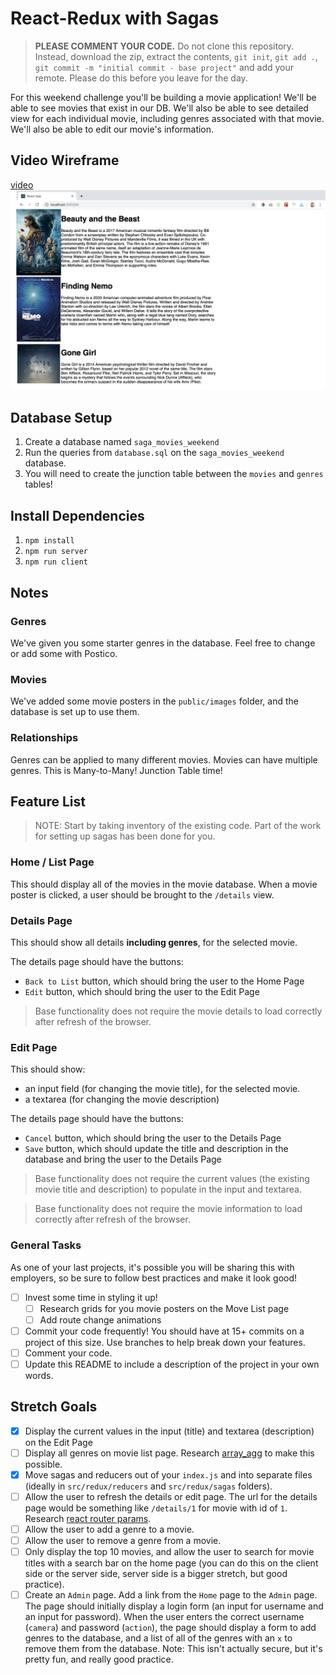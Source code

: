# React-Redux with Sagas

> **PLEASE COMMENT YOUR CODE.** Do not clone this repository. Instead, download the zip, extract the contents, `git init`, `git add .`, `git commit -m "initial commit - base project"` and add your remote. Please do this before you leave for the day.

For this weekend challenge you'll be building a movie application!
We'll be able to see movies that exist in our DB. We'll also be able to see detailed view for each individual movie, including genres associated with that movie. We'll also be able to edit our movie's information.

## Video Wireframe

[video ![Home Wireframe](/wireframes/home-wireframe.png)](https://vimeo.com/343530927)

## Database Setup

1. Create a database named `saga_movies_weekend`
2. Run the queries from `database.sql` on the `saga_movies_weekend` database.
3. You will need to create the junction table between the `movies` and `genres` tables!

## Install Dependencies

1. `npm install`
2. `npm run server`
3. `npm run client`

## Notes

### Genres
We've given you some starter genres in the database. Feel free to change or add some with Postico.
 
### Movies
We've added some movie posters in the `public/images` folder, and the database is set up to use them.

### Relationships
Genres can be applied to many different movies. Movies can have multiple genres. This is Many-to-Many! Junction Table time!

## Feature List

> NOTE: Start by taking inventory of the existing code. Part of the work for setting up sagas has been done for you.

### Home / List Page

This should display all of the movies in the movie database. When a movie poster is clicked, a user should be brought to the `/details` view.

### Details Page

This should show all details **including genres**, for the selected movie.

The details page should have the buttons:

- `Back to List` button, which should bring the user to the Home Page
- `Edit` button, which should bring the user to the Edit Page

> Base functionality does not require the movie details to load correctly after refresh of the browser.

### Edit Page

This should show:

- an input field (for changing the movie title), for the selected movie.
- a textarea (for changing the movie description)

The details page should have the buttons:

- `Cancel` button, which should bring the user to the Details Page
- `Save` button, which should update the title and description in the database and bring the user to the Details Page

> Base functionality does not require the current values (the existing movie title and description) to populate in the input and textarea.

> Base functionality does not require the movie information to load correctly after refresh of the browser.

### General Tasks

As one of your last projects, it's possible you will be sharing this with employers, so be sure to follow best practices and make it look good!

- [ ] Invest some time in styling it up!
    - [ ] Research grids for you movie posters on the Move List page
    - [ ] Add route change animations
- [ ] Commit your code frequently! You should have at 15+ commits on a project of this size. Use branches to help break down your features.
- [ ] Comment your code.
- [ ] Update this README to include a description of the project in your own words.

## Stretch Goals

- [x] Display the current values in the input (title) and textarea (description) on the Edit Page
- [ ] Display all genres on movie list page. Research [array_agg](https://stackoverflow.com/questions/43458174/how-to-save-and-return-javascript-object-with-subarray-in-normalized-sql) to make this possible.
- [x] Move sagas and reducers out of your `index.js` and into separate files (ideally in `src/redux/reducers` and `src/redux/sagas` folders).
- [ ] Allow the user to refresh the details or edit page. The url for the details page would be something like `/details/1` for movie with id of `1`. Research [react router params](https://reacttraining.com/react-router/web/example/url-params).
- [ ] Allow the user to add a genre to a movie.
- [ ] Allow the user to remove a genre from a movie.
- [ ] Only display the top 10 movies, and allow the user to search for movie titles with a search bar on the home page (you can do this on the client side or the server side, server side is a bigger stretch, but good practice).
- [ ] Create an `Admin` page. Add a link from the `Home` page to the `Admin` page. The page should initially display a login form (an input for username and an input for password). When the user enters the correct username (`camera`) and password (`action`), the page should display a form to add genres to the database, and a list of all of the genres with an `x` to remove them from the database. Note: This isn't actually secure, but it's pretty fun, and really good practice.
